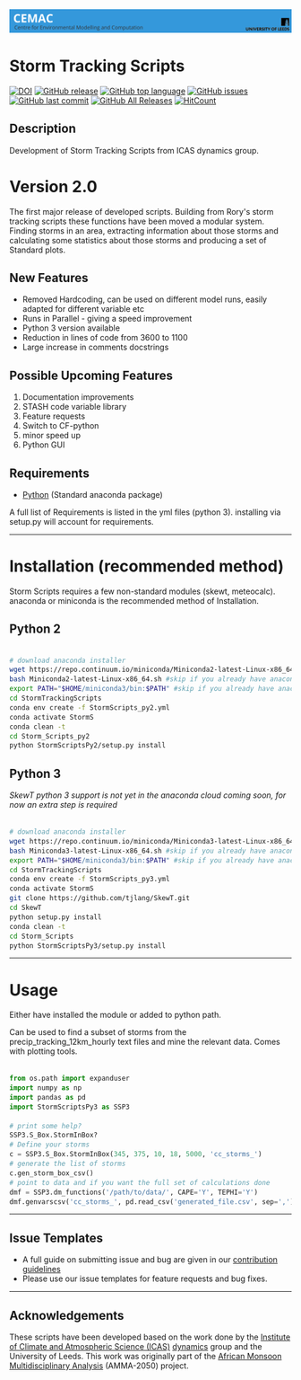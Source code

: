 <div align="center">
<a href="https://www.cemac.leeds.ac.uk/">
  <img src="https://github.com/cemac/cemac_generic/blob/master/Images/cemac.png"></a>
  <br>
</div>

# Storm Tracking Scripts #

[![DOI](https://zenodo.org/badge/148126570.svg)](https://zenodo.org/badge/latestdoi/148126570) [![GitHub release](https://img.shields.io/github/release/cemac/StormTrackingScripts.svg)](https://github.com/cemac/StormTrackingScripts/releases) [![GitHub top language](https://img.shields.io/github/languages/top/cemac/StormTrackingScripts.svg)](https://github.com/cemac/StormTrackingScripts) [![GitHub issues](https://img.shields.io/github/issues/cemac/StormTrackingScripts.svg)](https://github.com/cemac/StormTrackingScripts/issues) [![GitHub last commit](https://img.shields.io/github/last-commit/cemac/StormTrackingScripts.svg)](https://github.com/cemac/StormTrackingScripts/commits/master) [![GitHub All Releases](https://img.shields.io/github/downloads/cemac/StormTrackingScripts/total.svg)](https://github.com/cemac/StormTrackingScripts/releases)
[![HitCount](http://hits.dwyl.io/{cemac}/{StormTrackingScripts}.svg)](http://hits.dwyl.io/{cemac}/{StormTrackingScripts})

## Description ##

Development of Storm Tracking Scripts from ICAS dynamics group.


# Version 2.0 #

The first major release of developed scripts. Building from Rory's storm tracking scripts these functions have been moved a modular system. Finding storms in an area, extracting information about those storms and calculating some statistics about those storms and producing a set of Standard plots.

## New Features ##

* Removed Hardcoding, can be used on different model runs, easily adapted for different variable etc
* Runs in Parallel - giving a speed improvement
* Python 3 version available
* Reduction in lines of code from 3600 to 1100
* Large increase in comments docstrings

## Possible Upcoming Features ##

1. Documentation improvements
2. STASH code variable library
3. Feature requests
4. Switch to CF-python
5. minor speed up
6. Python GUI

## Requirements ##

 * [Python](https://www.anaconda.com/download/) (Standard anaconda package)

A full list of Requirements is listed in the yml files (python 3). installing via setup.py will account for requirements.

<hr>

# Installation (recommended method) #

Storm Scripts requires a few non-standard modules (skewt, meteocalc). anaconda or miniconda is the recommended method of Installation.

## Python 2 ##

```bash

# download anaconda installer
wget https://repo.continuum.io/miniconda/Miniconda2-latest-Linux-x86_64.sh
bash Miniconda2-latest-Linux-x86_64.sh #skip if you already have anaconda
export PATH="$HOME/miniconda3/bin:$PATH" #skip if you already have anaconda
cd StormTrackingScripts
conda env create -f StormScripts_py2.yml
conda activate StormS
conda clean -t
cd Storm_Scripts_py2
python StormScriptsPy2/setup.py install
```

## Python 3 ##

*SkewT python 3 support is not yet in the anaconda cloud coming soon, for now an
extra step is required*

````bash

# download anaconda installer
wget https://repo.continuum.io/miniconda/Miniconda3-latest-Linux-x86_64.sh
bash Miniconda3-latest-Linux-x86_64.sh #skip if you already have anaconda
export PATH="$HOME/miniconda3/bin:$PATH" #skip if you already have anaconda
cd StormTrackingScripts
conda env create -f StormScripts_py3.yml
conda activate StormS
git clone https://github.com/tjlang/SkewT.git
cd SkewT
python setup.py install
conda clean -t
cd Storm_Scripts
python StormScriptsPy3/setup.py install
````

<hr>

# Usage #

Either have installed the module or added to python path.

Can be used to find a subset of storms from the precip_tracking_12km_hourly
text files and mine the relevant data. Comes with plotting tools.

```Python

from os.path import expanduser
import numpy as np
import pandas as pd
import StormScriptsPy3 as SSP3

# print some help?
SSP3.S_Box.StormInBox?
# Define your storms
c = SSP3.S_Box.StormInBox(345, 375, 10, 18, 5000, 'cc_storms_')
# generate the list of storms
c.gen_storm_box_csv()
# point to data and if you want the full set of calculations done
dmf = SSP3.dm_functions('/path/to/data/', CAPE='Y', TEPHI='Y')
dmf.genvarscsv('cc_storms_', pd.read_csv('generated_file.csv', sep=',')

```

<hr>


## Issue Templates ##

* A full guide on submitting issue and bug are given in our [contribution guidelines](https://github.com/cemac/StormTrackingScripts/blob/master/CONTRIBUTING.md)
* Please use our issue templates for feature requests and bug fixes.

<hr>

## Acknowledgements ##
These scripts have been developed based on the work done by the [Institute of Climate and Atmospheric Science (ICAS)](http://www.see.leeds.ac.uk/research/icas/) [dynamics](http://www.see.leeds.ac.uk/research/icas/research-themes/atmosphere/) group and the University of Leeds. This work was originally part of the [African Monsoon Multidisciplinary Analysis](https://www.amma2050.org/) (AMMA-2050) project.
